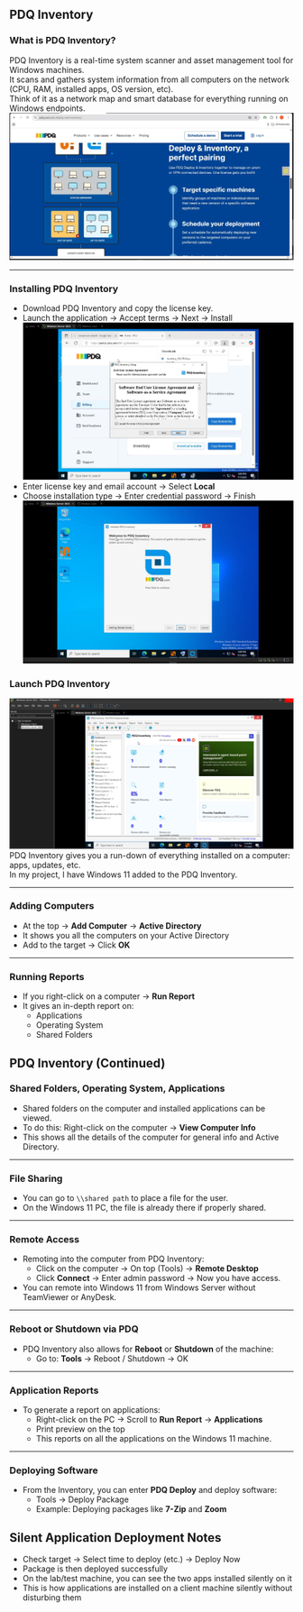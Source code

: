 ## PDQ Inventory

### What is PDQ Inventory?

PDQ Inventory is a real-time system scanner and asset management tool for Windows machines.  
It scans and gathers system information from all computers on the network (CPU, RAM, installed apps, OS version, etc).  
Think of it as a network map and smart database for everything running on Windows endpoints.
![Screenshot](images/screenshot414.jpg)

---
### Installing PDQ Inventory
- Download PDQ Inventory and copy the license key.
- Launch the application → Accept terms → Next → Install
![Screenshot](images/screenshot331.jpg)
- Enter license key and email account → Select **Local**
- Choose installation type → Enter credential password → Finish
![Screenshot](images/screenshot332.jpg)
### Launch PDQ Inventory
![Screenshot](images/screenshot333.jpg)
PDQ Inventory gives you a run-down of everything installed on a computer: apps, updates, etc.  
In my project, I have Windows 11 added to the PDQ Inventory.

---
### Adding Computers

- At the top → **Add Computer** → **Active Directory**
- It shows you all the computers on your Active Directory
- Add to the target → Click **OK**
---
### Running Reports

- If you right-click on a computer → **Run Report**
- It gives an in-depth report on:
  - Applications
  - Operating System
  - Shared Folders
## PDQ Inventory (Continued)

### Shared Folders, Operating System, Applications

- Shared folders on the computer and installed applications can be viewed.
- To do this: Right-click on the computer → **View Computer Info**
- This shows all the details of the computer for general info and Active Directory.

---
### File Sharing

- You can go to `\\shared path` to place a file for the user.
- On the Windows 11 PC, the file is already there if properly shared.
---
### Remote Access

- Remoting into the computer from PDQ Inventory:
  - Click on the computer → On top (Tools) → **Remote Desktop**
  - Click **Connect** → Enter admin password → Now you have access.
- You can remote into Windows 11 from Windows Server without TeamViewer or AnyDesk.

---
### Reboot or Shutdown via PDQ

- PDQ Inventory also allows for **Reboot** or **Shutdown** of the machine:
  - Go to: **Tools** → Reboot / Shutdown → OK
---
### Application Reports

- To generate a report on applications:
  - Right-click on the PC → Scroll to **Run Report** → **Applications**
  - Print preview on the top
  - This reports on all the applications on the Windows 11 machine.
---
### Deploying Software

- From the Inventory, you can enter **PDQ Deploy** and deploy software:
  - Tools → Deploy Package
  - Example: Deploying packages like **7-Zip** and **Zoom**
## Silent Application Deployment Notes

- Check target → Select time to deploy (etc.) → Deploy Now
- Package is then deployed successfully
- On the lab/test machine, you can see the two apps installed silently on it
- This is how applications are installed on a client machine silently without disturbing them
